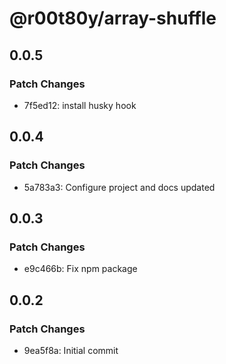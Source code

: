 # @r00t80y/array-shuffle

## 0.0.5

### Patch Changes

- 7f5ed12: install husky hook

## 0.0.4

### Patch Changes

- 5a783a3: Configure project and docs updated

## 0.0.3

### Patch Changes

- e9c466b: Fix npm package

## 0.0.2

### Patch Changes

- 9ea5f8a: Initial commit
